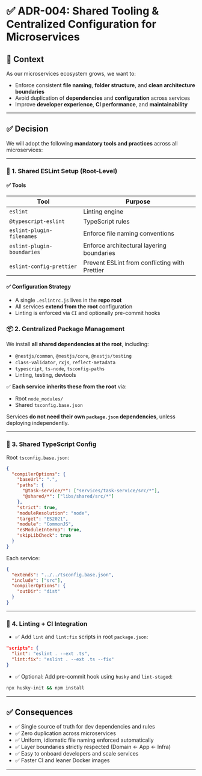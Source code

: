 # ✅ ADR-004: Shared Tooling & Centralized Configuration for Microservices

## 🎯 Context

As our microservices ecosystem grows, we want to:

- Enforce consistent **file naming**, **folder structure**, and **clean architecture boundaries**
- Avoid duplication of **dependencies** and **configuration** across services
- Improve **developer experience**, **CI performance**, and **maintainability**

---

## ✅ Decision

We will adopt the following **mandatory tools and practices** across all microservices:

---

### 🔧 1. Shared ESLint Setup (Root-Level)

#### ✅ Tools

| Tool                       | Purpose                                    |
|----------------------------|--------------------------------------------|
| `eslint`                  | Linting engine                              |
| `@typescript-eslint`      | TypeScript rules                            |
| `eslint-plugin-filenames` | Enforce file naming conventions             |
| `eslint-plugin-boundaries`| Enforce architectural layering boundaries   |
| `eslint-config-prettier`  | Prevent ESLint from conflicting with Prettier|

#### ✅ Configuration Strategy

- A single `.eslintrc.js` lives in the **repo root**
- All services **extend from the root** configuration
- Linting is enforced via `CI` and optionally pre-commit hooks

### 📦 2. Centralized Package Management

We install **all shared dependencies at the root**, including:

- `@nestjs/common`, `@nestjs/core`, `@nestjs/testing`
- `class-validator`, `rxjs`, `reflect-metadata`
- `typescript`, `ts-node`, `tsconfig-paths`
- Linting, testing, devtools

✅ **Each service inherits these from the root** via:
- Root `node_modules/`
- Shared `tsconfig.base.json`

Services **do not need their own `package.json` dependencies**, unless deploying independently.

---

### 🧰 3. Shared TypeScript Config

Root `tsconfig.base.json`:
```json
{
  "compilerOptions": {
    "baseUrl": ".",
    "paths": {
      "@task-service/*": ["services/task-service/src/*"],
      "@shared/*": ["libs/shared/src/*"]
    },
    "strict": true,
    "moduleResolution": "node",
    "target": "ES2021",
    "module": "CommonJS",
    "esModuleInterop": true,
    "skipLibCheck": true
  }
}
```

Each service:
```json
{
  "extends": "../../tsconfig.base.json",
  "include": ["src"],
  "compilerOptions": {
    "outDir": "dist"
  }
}
```

---

### 🚦 4. Linting + CI Integration

- ✅ Add `lint` and `lint:fix` scripts in root `package.json`:
```json
"scripts": {
  "lint": "eslint . --ext .ts",
  "lint:fix": "eslint . --ext .ts --fix"
}
```

- ✅ Optional: Add pre-commit hook using `husky` and `lint-staged`:
```bash
npx husky-init && npm install
```

---

## ✅ Consequences

- ✅ Single source of truth for dev dependencies and rules
- ✅ Zero duplication across microservices
- ✅ Uniform, idiomatic file naming enforced automatically
- ✅ Layer boundaries strictly respected (Domain ← App ← Infra)
- ✅ Easy to onboard developers and scale services
- ✅ Faster CI and leaner Docker images
---